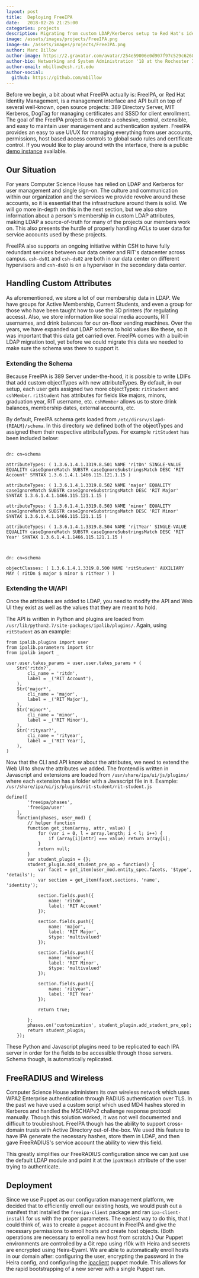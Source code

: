 ```yaml
---
layout: post
title:  Deploying FreeIPA
date:   2018-02-26 21:25:00
categories: projects
description: Migrating from custom LDAP/Kerberos setup to Red Hat's identity management platform.
image: /assets/images/projects/FreeIPA.png
image-sm: /assets/images/projects/FreeIPA.png
author: Marc Billow
author-image: https://2.gravatar.com/avatar/254e59006e0d907f97c529c62689c0e0?s=400
author-bio: Networking and System Administration '18 at the Rochester Institute of Technology and System Administrator for Computer Science House
author-email: mbillow@csh.rit.edu
author-social:
  github: https://github.com/mbillow
---
```


Before we begin, a bit about what FreeIPA actually is: FreeIPA, or Red Hat Identity Management, is a management interface and API built on top of several well-known, open source projects: 389 Directory Server, MIT Kerberos, DogTag for managing certificates and SSSD for client enrollment. The goal of the FreeIPA project is to create a cohesive, central, extensible, and easy to maintain user management and authentication system. FreeIPA provides an easy to use UI/UX for managing everything from user accounts, permissions, host based access controls to global sudo rules and certificate control. If you would like to play around with the interface, there is a public [demo instance](https://www.freeipa.org/page/Demo) available.

## Our Situation
For years Computer Science House has relied on LDAP and Kerberos for user management and single sign-on. The culture and communication within our organization and the services we provide revolve around these accounts, so it is essential that the infrastructure around them is solid. We will go more in-depth on this in the next section, but we also store information about a person's membership in custom LDAP attributes, making LDAP a source-of-truth for many of the projects our members work on. This also presents the hurdle of properly handling ACLs to user data for service accounts used by these projects. 


FreeIPA also supports an ongoing initiative within CSH to have fully redundant services between our data center and RIT's datacenter across campus. `csh-ds01` and `csh-ds02` are both in our data center on different hypervisors and `csh-ds03` is on a hypervisor in the secondary data center.



## Handling Custom Attributes

As aforementioned, we store a lot of our membership data in LDAP. We have groups for Active Membership, Current Students, and even a group for those who have been taught how to use the 3D printers (for regulating access). Also, we store information like social media accounts, RIT usernames, and drink balances for our on-floor vending machines. Over the years, we have expanded out LDAP schema to hold values like these, so it was important that this data get carried over. FreeIPA comes with a built-in LDAP migration tool, yet before we could migrate this data we needed to make sure the schema was there to support it. 



### Extending the Schema

Because FreeIPA is 389 Server under-the-hood, it is possible to write LDIFs that add custom objectTypes with new attributeTypes. By default, in our setup, each user gets assigned two more objectTypes: `ritStudent` and `cshMember`. `ritStudent` has attributes for fields like majors, minors, graduation year, RIT username, etc. `cshMember` allows us to store drink balances, membership dates, external accounts, etc.



By default, FreeIPA schema gets loaded from `/etc/dirsrv/slapd-{REALM}/schema`. In this directory we defined both of the objectTypes and assigned them their respective attributeTypes. For example `ritStudent` has been included below:



```

dn: cn=schema

attributeTypes: ( 1.3.6.1.4.1.3319.8.501 NAME 'ritDn' SINGLE-VALUE EQUALITY caseIgnoreMatch SUBSTR caseIgnoreSubstringsMatch DESC 'RIT Account' SYNTAX 1.3.6.1.4.1.1466.115.121.1.15 )

attributeTypes: ( 1.3.6.1.4.1.3319.8.502 NAME 'major' EQUALITY caseIgnoreMatch SUBSTR caseIgnoreSubstringsMatch DESC 'RIT Major' SYNTAX 1.3.6.1.4.1.1466.115.121.1.15 )

attributeTypes: ( 1.3.6.1.4.1.3319.8.503 NAME 'minor' EQUALITY caseIgnoreMatch SUBSTR caseIgnoreSubstringsMatch DESC 'RIT Minor' SYNTAX 1.3.6.1.4.1.1466.115.121.1.15 )

attributeTypes: ( 1.3.6.1.4.1.3319.8.504 NAME 'ritYear' SINGLE-VALUE EQUALITY caseIgnoreMatch SUBSTR caseIgnoreSubstringsMatch DESC 'RIT Year' SYNTAX 1.3.6.1.4.1.1466.115.121.1.15 )



dn: cn=schema

objectClasses: ( 1.3.6.1.4.1.3319.8.500 NAME 'ritStudent' AUXILIARY MAY ( ritDn $ major $ minor $ ritYear ) )

```



### Extending the UI/API

Once the attributes are added to LDAP, you need to modify the API and Web UI they exist as well as the values that they are meant to hold.



The API is written in Python and plugins are loaded from `/usr/lib/python2.7/site-packages/ipalib/plugins/`. Again, using `ritStudent` as an example:



```
from ipalib.plugins import user
from ipalib.parameters import Str
from ipalib import _

user.user.takes_params = user.user.takes_params + (
    Str('ritdn?',
        cli_name = 'ritdn',
        label = _('RIT Account'),
    ),
    Str('major*',
        cli_name = 'major',
        label = _('RIT Major'),
    ),
    Str('minor*',
        cli_name = 'minor',
        label = _('RIT Minor'),
    ),
    Str('rityear?',
        cli_name = 'rityear',
        label = _('RIT Year'),
    ),
)
```

Now that the CLI and API know about the attributes, we need to extend the Web UI to show the attributes we added. The frontend is written in Javascript and extensions are loaded from `/usr/share/ipa/ui/js/plugins/` where each extension has a folder with a Javascript file in it. Example: `/usr/share/ipa/ui/js/plugins/rit-student/rit-student.js`



```
define([
        'freeipa/phases',
        'freeipa/user'
    ],
    function(phases, user_mod) {
        // helper function
        function get_item(array, attr, value) {
            for (var i = 0, l = array.length; i < l; i++) {
                if (array[i][attr] === value) return array[i];
            }
            return null;
        }
        var student_plugin = {};
        student_plugin.add_student_pre_op = function() {
            var facet = get_item(user_mod.entity_spec.facets, '$type', 'details');
            var section = get_item(facet.sections, 'name', 'identity');

            section.fields.push({
                name: 'ritdn',
                label: 'RIT Account'
            });

            section.fields.push({
                name: 'major',
                label: 'RIT Major',
                $type: 'multivalued'
            });

            section.fields.push({
                name: 'minor',
                label: 'RIT Minor',
                $type: 'multivalued'
            });

            section.fields.push({
                name: 'rityear',
                label: 'RIT Year'
            });

            return true;

        };
        phases.on('customization', student_plugin.add_student_pre_op);
        return student_plugin;
    });
```



These Python and Javascript plugins need to be replicated to each IPA server in order for the fields to be accessible through those servers. Schema though, is automatically replicated.



## FreeRADIUS and Wireless

Computer Science House administers its own wireless network which uses WPA2 Enterprise authentication through RADIUS authentication over TLS. In the past we have used a custom script which used MD4 hashes stored in Kerberos and handled the MSCHAPv2 challenge response protocol manually. Though this solution worked, it was not well documented and difficult to troubleshoot. FreeIPA though has the ability to support cross-domain trusts with Active Directory out-of-the-box. We used this feature to have IPA generate the necessary hashes, store them in LDAP, and then gave FreeRADIUS's service account the ability to view this field. 



This greatly simplifies our FreeRADIUS configuration since we can just use the default LDAP module and point it at the `ipaNtHash` attribute of the user trying to authenticate.



## Deployment

Since we use Puppet as our configuration management platform, we decided that to efficiently enroll our existing hosts, we would push out a manifest that installed the `freeipa-client` package and ran `ipa-client-install` for us with the proper parameters. The easiest way to do this, that I could think of, was to create a `puppet` account in FreeIPA and give the necessary permissions to enroll hosts and create host objects. (Both operations are necessary to enroll a new host from scratch.) Our Puppet environments are controlled by a Git repo using r10k with Heira and secrets are encrypted using Heira-Eyaml. We are able to automatically enroll hosts in our domain after: configuring the user, encrypting the password in the Heira config, and configuring the [ipaclient](https://forge.puppet.com/joshuabaird/ipaclient) puppet module. This allows for the rapid bootstrapping of a new server with a single Puppet run.
